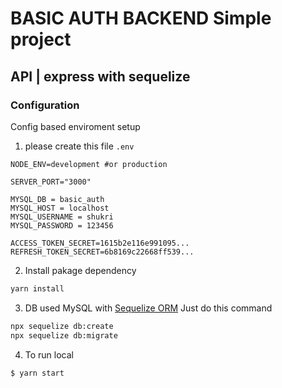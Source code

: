 # BASIC AUTH BACKEND Simple project
## API | express with sequelize

### Configuration
Config based enviroment setup
1. please create this file
`.env`
```
NODE_ENV=development #or production

SERVER_PORT="3000"

MYSQL_DB = basic_auth
MYSQL_HOST = localhost
MYSQL_USERNAME = shukri
MYSQL_PASSWORD = 123456

ACCESS_TOKEN_SECRET=1615b2e116e991095...
REFRESH_TOKEN_SECRET=6b8169c22668ff539...
```

2. Install pakage dependency
```sh
yarn install
```

3. DB used MySQL with [Sequelize ORM](https://sequelize.org/)
Just do this command
```sh
npx sequelize db:create 
npx sequelize db:migrate
```

4. To run local
```sh
$ yarn start
```
